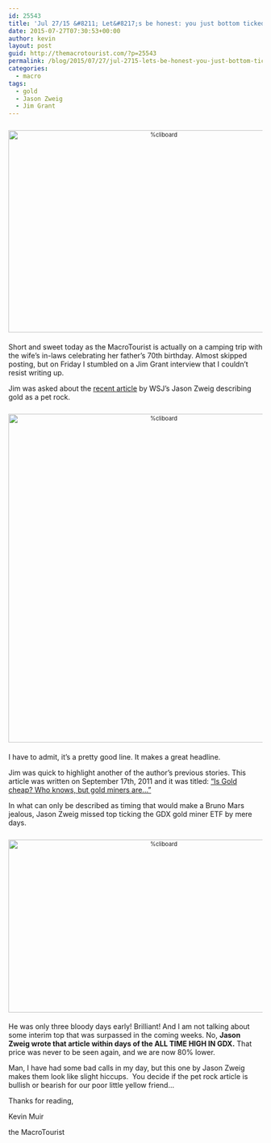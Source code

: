 ```yaml
---
id: 25543
title: 'Jul 27/15 &#8211; Let&#8217;s be honest: you just bottom ticked the gold market'
date: 2015-07-27T07:30:53+00:00
author: kevin
layout: post
guid: http://themacrotourist.com/?p=25543
permalink: /blog/2015/07/27/jul-2715-lets-be-honest-you-just-bottom-ticked-the-gold-market/
categories:
  - macro
tags:
  - gold
  - Jason Zweig
  - Jim Grant
---
```

<div style="width: image width px; font-size: 80%; text-align: center;">
  <a href="http://themacrotourist.com/pictures/AllBehold.png"><img class="size-full wp-image-14271" style="padding-top: 1.0em;padding-bottom: 0.5em;" alt="%cliboard" src="http://themacrotourist.com/pictures/AllBehold.png" width="600" height="400" /></a>
</div>

Short and sweet today as the MacroTourist is actually on a camping trip with the wife’s in-laws celebrating her father’s 70th birthday. Almost skipped posting, but on Friday I stumbled on a Jim Grant interview that I couldn’t resist writing up.

Jim was asked about the [recent article](http://blogs.wsj.com/moneybeat/2015/07/17/lets-be-honest-about-gold-its-a-pet-rock/) by WSJ’s Jason Zweig describing gold as a pet rock.

<div style="width: image width px; font-size: 80%; text-align: center;">
  <a href="http://themacrotourist.com/pictures/PetrockJul2415.png"><img class="size-full wp-image-14271" style="padding-top: 1.0em;padding-bottom: 0.5em;" alt="%cliboard" src="http://themacrotourist.com/pictures/PetrockJul2415.png" width="600" height="650" /></a>
</div>

I have to admit, it’s a pretty good line. It makes a great headline.

Jim was quick to highlight another of the author’s previous stories. This article was written on September 17th, 2011 and it was titled: [“Is Gold cheap? Who knows, but gold miners are…”](http://www.wsj.com/articles/SB10001424053111904491704576575051077746110)

In what can only be described as timing that would make a Bruno Mars jealous, Jason Zweig missed top ticking the GDX gold miner ETF by mere days.

<div style="width: image width px; font-size: 80%; text-align: center;">
  <a href="http://themacrotourist.com/pictures/GDXJul2415.png"><img class="size-full wp-image-14271" style="padding-top: 1.0em;padding-bottom: 0.5em;" alt="%cliboard" src="http://themacrotourist.com/pictures/GDXJul2415.png" width="600" height="342" /></a>
</div>

He was only three bloody days early! Brilliant! And I am not talking about some interim top that was surpassed in the coming weeks. No, **Jason Zweig wrote that article within days of the ALL TIME HIGH IN GDX.** That price was never to be seen again, and we are now 80% lower.

Man, I have had some bad calls in my day, but this one by Jason Zweig makes them look like slight hiccups. &nbsp;You decide if the pet rock article is bullish or bearish for our poor little yellow friend…

Thanks for reading,
  
Kevin Muir
  
the MacroTourist